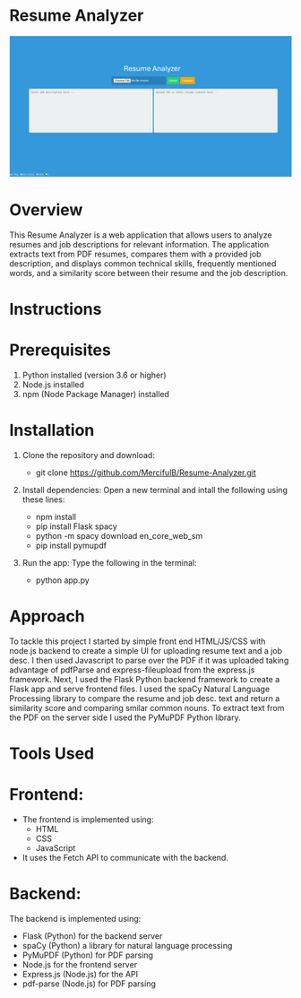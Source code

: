 # Resume Analyzer
![alt text](https://github.com/MercifulB/Resume-Analyzer/blob/main/Resume_analyzer1.png?raw=true)

# Overview
This Resume Analyzer is a web application that allows users to analyze resumes and job descriptions for relevant information. The application extracts text from PDF resumes, compares them with a provided job description, and displays common technical skills, frequently mentioned words, and a similarity score between their resume and the job description.

# Instructions

# Prerequisites
1. Python installed (version 3.6 or higher)
2. Node.js installed
3. npm (Node Package Manager) installed

# Installation
1. Clone the repository and download:
   - git clone https://github.com/MercifulB/Resume-Analyzer.git

2. Install dependencies:
   Open a new terminal and intall the following using these lines:
   - npm install
   - pip install Flask spacy
   - python -m spacy download en_core_web_sm
   - pip install pymupdf

3. Run the app:
   Type the following in the terminal:
   - python app.py

# Approach
To tackle this project I started by simple front end HTML/JS/CSS with node.js backend to create a simple UI for uploading resume text
and a job desc. I then used Javascript to parse over the PDF if it was uploaded taking advantage of pdfParse and 
express-fileupload from the express.js framework. Next, I used the Flask Python backend framework to create a Flask app and
serve frontend files. I used the spaCy Natural Language Processing library to compare the resume and job desc. text and return 
a similarity score and comparing smilar common nouns. To extract text from the PDF on the server side I used the PyMuPDF Python 
library. 

# Tools Used
# Frontend:
- The frontend is implemented using:
  - HTML
  - CSS
  - JavaScript
- It uses the Fetch API to communicate with the backend.

# Backend:
The backend is implemented using:
- Flask (Python) for the backend server
- spaCy (Python) a library for natural language processing
- PyMuPDF (Python) for PDF parsing
- Node.js for the frontend server
- Express.js (Node.js) for the API
- pdf-parse (Node.js) for PDF parsing
